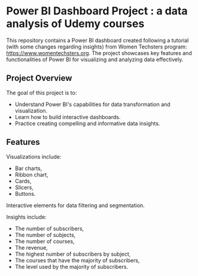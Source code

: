 # Power BI Dashboard Project : a data analysis of Udemy courses
This repository contains a Power BI dashboard created following a tutorial (with some changes regarding insights) from Women Techsters program: https://www.womentechsters.org. The project showcases key features and functionalities of Power BI for visualizing and analyzing data effectively.

## Project Overview
The goal of this project is to:

- Understand Power BI's capabilities for data transformation and visualization.
- Learn how to build interactive dashboards.
- Practice creating compelling and informative data insights.

## Features

Visualizations include:
- Bar charts,
- Ribbon chart,
- Cards,
- Slicers,
- Buttons.

Interactive elements for data filtering and segmentation.

Insights include:

- The number of subscribers,
- The number of subjects,
- The number of courses,
- The revenue,
- The highest number of subscribers by subject,
- The courses that have the majority of subscribers,
- The level used by the majority of subscribers.
